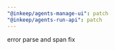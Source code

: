 ```yaml
---
"@inkeep/agents-manage-ui": patch
"@inkeep/agents-run-api": patch
---
```


error parse and span fix

